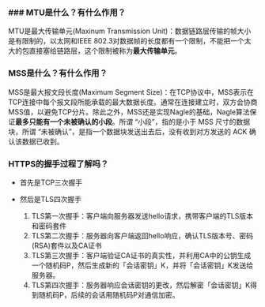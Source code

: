 ### ### MTU是什么？有什么作用？

MTU是最大传输单元(Maxinum Transmission Unit)：数据链路层传输的帧大小是有限制的，以太网和IEEE 802.3对数据帧的长度都有一个限制，不能把一个太大的包直接塞给链路层，这个限制被称为**最大传输单元**。

### MSS是什么？有什么作用？

MSS是最大报文段长度(Maximum Segment Size)：在TCP协议中，MSS表示在TCP连接中每个报文段所能承载的最大数据长度。通常在连接建立时，双方会协商MSS值，以避免TCP分片。除此之外，MSS还是实现Nagle的基础，Nagle算法保证**最多只能有一个未被确认的小段**。所谓 “小段”，指的是小于 MSS 尺寸的数据块，所谓 “未被确认”，是指一个数据块发送出去后，没有收到对方发送的 ACK 确认该数据已收到。

### HTTPS的握手过程了解吗？

- 首先是TCP三次握手

- 然后是TLS四次握手

  1. TLS第一次握手：客户端向服务器发送hello请求，携带客户端的TLS版本和密码套件
  2. TLS第二次握手：服务器向客户端返回hello响应，确认TLS版本号、密码(RSA)套件以及CA证书
  3. TLS第三次握手：客户端验证CA证书的真实性，并利用CA中的公钥生成一个随机码P，然后生成新的「会话密钥」K，并将「会话密钥」K发送给服务器。
  4. TLS第四次握手：服务器响应会话密钥的更改，然后解密「会话密钥」K得到随机码P，后续的会话用随机码P对通信加密。

  

  